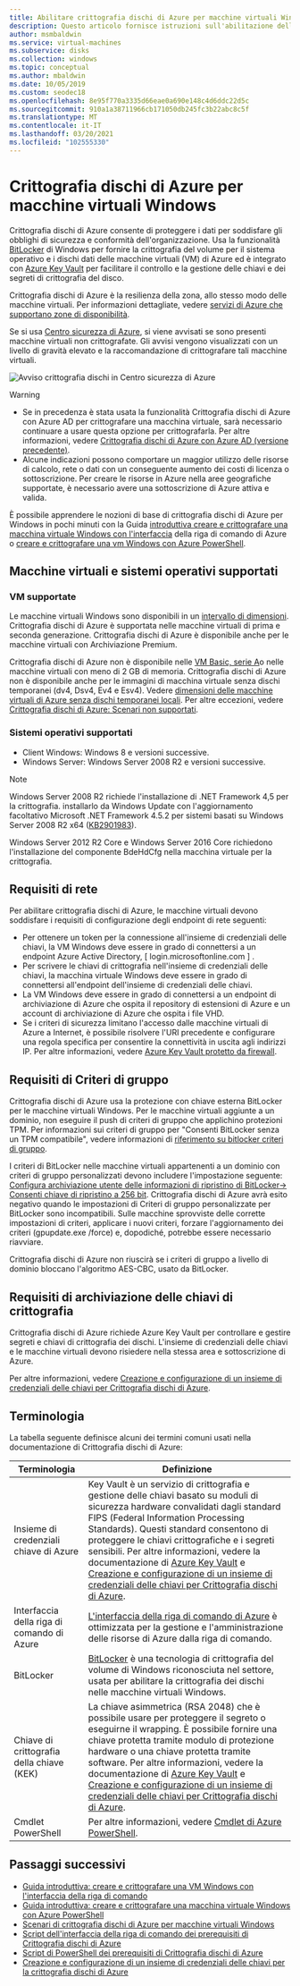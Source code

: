 ```yaml
---
title: Abilitare crittografia dischi di Azure per macchine virtuali Windows
description: Questo articolo fornisce istruzioni sull'abilitazione della crittografia del disco Microsoft Azure per le macchine virtuali Windows.
author: msmbaldwin
ms.service: virtual-machines
ms.subservice: disks
ms.collection: windows
ms.topic: conceptual
ms.author: mbaldwin
ms.date: 10/05/2019
ms.custom: seodec18
ms.openlocfilehash: 8e95f770a3335d66eae0a690e148c4d6ddc22d5c
ms.sourcegitcommit: 910a1a38711966cb171050db245fc3b22abc8c5f
ms.translationtype: MT
ms.contentlocale: it-IT
ms.lasthandoff: 03/20/2021
ms.locfileid: "102555330"
---
```

# <a name="azure-disk-encryption-for-windows-vms"></a>Crittografia dischi di Azure per macchine virtuali Windows

Crittografia dischi di Azure consente di proteggere i dati per soddisfare gli obblighi di sicurezza e conformità dell'organizzazione. Usa la funzionalità [BitLocker](https://en.wikipedia.org/wiki/BitLocker) di Windows per fornire la crittografia del volume per il sistema operativo e i dischi dati delle macchine virtuali (VM) di Azure ed è integrato con [Azure Key Vault](../../key-vault/index.yml) per facilitare il controllo e la gestione delle chiavi e dei segreti di crittografia del disco.

Crittografia dischi di Azure è la resilienza della zona, allo stesso modo delle macchine virtuali. Per informazioni dettagliate, vedere [servizi di Azure che supportano zone di disponibilità](../../availability-zones/az-region.md).

Se si usa [Centro sicurezza di Azure](../../security-center/index.yml), si viene avvisati se sono presenti macchine virtuali non crittografate. Gli avvisi vengono visualizzati con un livello di gravità elevato e la raccomandazione di crittografare tali macchine virtuali.

![Avviso crittografia dischi in Centro sicurezza di Azure](../media/disk-encryption/security-center-disk-encryption-fig1.png)

> [!WARNING]
> - Se in precedenza è stata usata la funzionalità Crittografia dischi di Azure con Azure AD per crittografare una macchina virtuale, sarà necessario continuare a usare questa opzione per crittografarla. Per altre informazioni, vedere [Crittografia dischi di Azure con Azure AD (versione precedente)](disk-encryption-overview-aad.md). 
> - Alcune indicazioni possono comportare un maggior utilizzo delle risorse di calcolo, rete o dati con un conseguente aumento dei costi di licenza o sottoscrizione. Per creare le risorse in Azure nella aree geografiche supportate, è necessario avere una sottoscrizione di Azure attiva e valida.

È possibile apprendere le nozioni di base di crittografia dischi di Azure per Windows in pochi minuti con la Guida [introduttiva creare e crittografare una macchina virtuale Windows con l'interfaccia](disk-encryption-cli-quickstart.md) della riga di comando di Azure o [creare e crittografare una vm Windows con Azure PowerShell](disk-encryption-powershell-quickstart.md).

## <a name="supported-vms-and-operating-systems"></a>Macchine virtuali e sistemi operativi supportati

### <a name="supported-vms"></a>VM supportate

Le macchine virtuali Windows sono disponibili in un [intervallo di dimensioni](../sizes-general.md). Crittografia dischi di Azure è supportata nelle macchine virtuali di prima e seconda generazione. Crittografia dischi di Azure è disponibile anche per le macchine virtuali con Archiviazione Premium.

Crittografia dischi di Azure non è disponibile nelle [VM Basic, serie A](https://azure.microsoft.com/pricing/details/virtual-machines/series/)o nelle macchine virtuali con meno di 2 GB di memoria.  Crittografia dischi di Azure non è disponibile anche per le immagini di macchina virtuale senza dischi temporanei (dv4, Dsv4, Ev4 e Esv4).  Vedere [dimensioni delle macchine virtuali di Azure senza dischi temporanei locali](../azure-vms-no-temp-disk.md).  Per altre eccezioni, vedere [Crittografia dischi di Azure: Scenari non supportati](disk-encryption-windows.md#unsupported-scenarios).

### <a name="supported-operating-systems"></a>Sistemi operativi supportati

- Client Windows: Windows 8 e versioni successive.
- Windows Server: Windows Server 2008 R2 e versioni successive.  
 
> [!NOTE]
> Windows Server 2008 R2 richiede l'installazione di .NET Framework 4,5 per la crittografia. installarlo da Windows Update con l'aggiornamento facoltativo Microsoft .NET Framework 4.5.2 per sistemi basati su Windows Server 2008 R2 x64 ([KB2901983](https://www.catalog.update.microsoft.com/Search.aspx?q=KB2901983)).  
>  
> Windows Server 2012 R2 Core e Windows Server 2016 Core richiedono l'installazione del componente BdeHdCfg nella macchina virtuale per la crittografia.


## <a name="networking-requirements"></a>Requisiti di rete
Per abilitare crittografia dischi di Azure, le macchine virtuali devono soddisfare i requisiti di configurazione degli endpoint di rete seguenti:
  - Per ottenere un token per la connessione all'insieme di credenziali delle chiavi, la VM Windows deve essere in grado di connettersi a un endpoint Azure Active Directory, \[ login.microsoftonline.com \] .
  - Per scrivere le chiavi di crittografia nell'insieme di credenziali delle chiavi, la macchina virtuale Windows deve essere in grado di connettersi all'endpoint dell'insieme di credenziali delle chiavi.
  - La VM Windows deve essere in grado di connettersi a un endpoint di archiviazione di Azure che ospita il repository di estensioni di Azure e un account di archiviazione di Azure che ospita i file VHD.
  -  Se i criteri di sicurezza limitano l'accesso dalle macchine virtuali di Azure a Internet, è possibile risolvere l'URI precedente e configurare una regola specifica per consentire la connettività in uscita agli indirizzi IP. Per altre informazioni, vedere [Azure Key Vault protetto da firewall](../../key-vault/general/access-behind-firewall.md).    


## <a name="group-policy-requirements"></a>Requisiti di Criteri di gruppo

Crittografia dischi di Azure usa la protezione con chiave esterna BitLocker per le macchine virtuali Windows. Per le macchine virtuali aggiunte a un dominio, non eseguire il push di criteri di gruppo che applichino protezioni TPM. Per informazioni sui criteri di gruppo per "Consenti BitLocker senza un TPM compatibile", vedere informazioni di [riferimento su bitlocker criteri di gruppo](/windows/security/information-protection/bitlocker/bitlocker-group-policy-settings#bkmk-unlockpol1).

I criteri di BitLocker nelle macchine virtuali appartenenti a un dominio con criteri di gruppo personalizzati devono includere l'impostazione seguente: [Configura archiviazione utente delle informazioni di ripristino di BitLocker-> Consenti chiave di ripristino a 256 bit](/windows/security/information-protection/bitlocker/bitlocker-group-policy-settings). Crittografia dischi di Azure avrà esito negativo quando le impostazioni di Criteri di gruppo personalizzate per BitLocker sono incompatibili. Sulle macchine sprovviste delle corrette impostazioni di criteri, applicare i nuovi criteri, forzare l'aggiornamento dei criteri (gpupdate.exe /force) e, dopodiché, potrebbe essere necessario riavviare.

Crittografia dischi di Azure non riuscirà se i criteri di gruppo a livello di dominio bloccano l'algoritmo AES-CBC, usato da BitLocker.

## <a name="encryption-key-storage-requirements"></a>Requisiti di archiviazione delle chiavi di crittografia  

Crittografia dischi di Azure richiede Azure Key Vault per controllare e gestire segreti e chiavi di crittografia dei dischi. L'insieme di credenziali delle chiavi e le macchine virtuali devono risiedere nella stessa area e sottoscrizione di Azure.

Per altre informazioni, vedere [Creazione e configurazione di un insieme di credenziali delle chiavi per Crittografia dischi di Azure](disk-encryption-key-vault.md).

## <a name="terminology"></a>Terminologia
La tabella seguente definisce alcuni dei termini comuni usati nella documentazione di Crittografia dischi di Azure:

| Terminologia | Definizione |
| --- | --- |
| Insieme di credenziali chiave di Azure | Key Vault è un servizio di crittografia e gestione delle chiavi basato su moduli di sicurezza hardware convalidati dagli standard FIPS (Federal Information Processing Standards). Questi standard consentono di proteggere le chiavi crittografiche e i segreti sensibili. Per altre informazioni, vedere la documentazione di [Azure Key Vault](https://azure.microsoft.com/services/key-vault/) e [Creazione e configurazione di un insieme di credenziali delle chiavi per Crittografia dischi di Azure](disk-encryption-key-vault.md). |
| Interfaccia della riga di comando di Azure | [L'interfaccia della riga di comando di Azure](/cli/azure/install-azure-cli) è ottimizzata per la gestione e l'amministrazione delle risorse di Azure dalla riga di comando.|
| BitLocker |[BitLocker](/previous-versions/windows/it-pro/windows-server-2012-R2-and-2012/hh831713(v=ws.11)) è una tecnologia di crittografia del volume di Windows riconosciuta nel settore, usata per abilitare la crittografia dei dischi nelle macchine virtuali Windows. |
| Chiave di crittografia della chiave (KEK) | La chiave asimmetrica (RSA 2048) che è possibile usare per proteggere il segreto o eseguirne il wrapping. È possibile fornire una chiave protetta tramite modulo di protezione hardware o una chiave protetta tramite software. Per altre informazioni, vedere la documentazione di [Azure Key Vault](https://azure.microsoft.com/services/key-vault/) e [Creazione e configurazione di un insieme di credenziali delle chiavi per Crittografia dischi di Azure](disk-encryption-key-vault.md). |
| Cmdlet PowerShell | Per altre informazioni, vedere [Cmdlet di Azure PowerShell](/powershell/azure/). |

## <a name="next-steps"></a>Passaggi successivi

- [Guida introduttiva: creare e crittografare una VM Windows con l'interfaccia della riga di comando ](disk-encryption-cli-quickstart.md)
- [Guida introduttiva: creare e crittografare una macchina virtuale Windows con Azure PowerShell](disk-encryption-powershell-quickstart.md)
- [Scenari di crittografia dischi di Azure per macchine virtuali Windows](disk-encryption-windows.md)
- [Script dell'interfaccia della riga di comando dei prerequisiti di Crittografia dischi di Azure](https://github.com/ejarvi/ade-cli-getting-started) 
- [Script di PowerShell dei prerequisiti di Crittografia dischi di Azure](https://github.com/Azure/azure-powershell/tree/master/src/Compute/Compute/Extension/AzureDiskEncryption/Scripts)
- [Creazione e configurazione di un insieme di credenziali delle chiavi per la crittografia dischi di Azure](disk-encryption-key-vault.md)